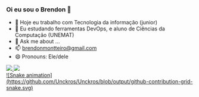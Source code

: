 ### Oi eu sou o Brendon  👋

- 🔭 Hoje eu trabalho com Tecnologia da informação (junior)
- 🌱 Eu estudando ferramentas DevOps, e aluno de Ciências da Computação (UNEMAT)
- 💬 Ask me about ...
- 📫 brendonmontteiro@gmail.com
- 😄 Pronouns: Ele/dele

<div>
  <a href="https://github.com/Unckros">
  <img height="180em" src="https://github-readme-stats.vercel.app/api?username=Unckros_icons=true&theme=dracula&include_all_commits=true&count_private=true"/>
  <img height="180em" src="https://github-readme-stats.vercel.app/api/top-langs/?username=Unckros=compact&langs_count=7&theme=dracula"/>
</div>
  ![Snake animation](https://github.com/Unckros/Unckros/blob/output/github-contribution-grid-snake.svg)
  
###
